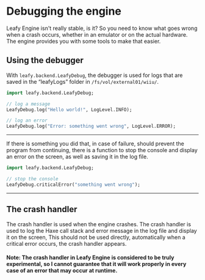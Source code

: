 # Debugging the engine

Leafy Engine isn't really stable, is it? So you need to know what goes wrong when a crash occurs, whether in an emulator or on the actual hardware. The engine provides you with some tools to make that easier.

## Using the debugger

With ``leafy.backend.LeafyDebug``, the debugger is used for logs that are saved in the “leafyLogs” folder in ``/fs/vol/external01/wiiu/``.

```haxe
import leafy.backend.LeafyDebug;

// log a message
LeafyDebug.log("Hello world!", LogLevel.INFO);

// log an error
LeafyDebug.log("Error: something went wrong", LogLevel.ERROR);
```

--------

If there is something you did that, in case of failure, should prevent the program from continuing, there is a function to stop the console and display an error on the screen, as well as saving it in the log file.

```haxe
import leafy.backend.LeafyDebug;

// stop the console
LeafyDebug.criticalError("something went wrong");
```

--------

## The crash handler

The crash handler is used when the engine crashes. The crash handler is used to log the Haxe call stack and error message in the log file and display it on the screen, This should not be used directly, automatically when a critical error occurs, the crash handler appears.
#### Note: The crash handler in Leafy Engine is considered to be truly experimental, so I cannot guarantee that it will work properly in every case of an error that may occur at runtime.